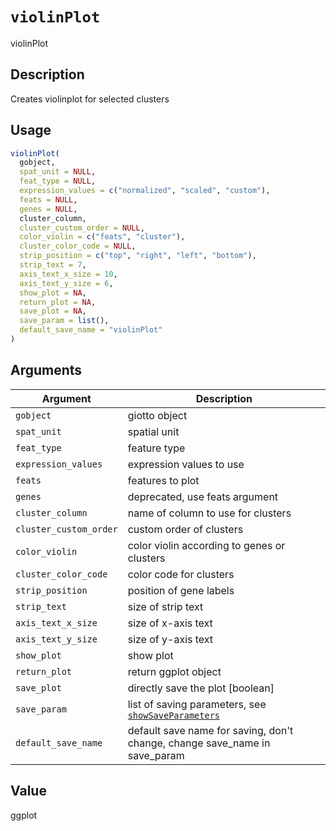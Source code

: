 # `violinPlot`

violinPlot


## Description

Creates violinplot for selected clusters


## Usage

```r
violinPlot(
  gobject,
  spat_unit = NULL,
  feat_type = NULL,
  expression_values = c("normalized", "scaled", "custom"),
  feats = NULL,
  genes = NULL,
  cluster_column,
  cluster_custom_order = NULL,
  color_violin = c("feats", "cluster"),
  cluster_color_code = NULL,
  strip_position = c("top", "right", "left", "bottom"),
  strip_text = 7,
  axis_text_x_size = 10,
  axis_text_y_size = 6,
  show_plot = NA,
  return_plot = NA,
  save_plot = NA,
  save_param = list(),
  default_save_name = "violinPlot"
)
```


## Arguments

Argument      |Description
------------- |----------------
`gobject`     |     giotto object
`spat_unit`     |     spatial unit
`feat_type`     |     feature type
`expression_values`     |     expression values to use
`feats`     |     features to plot
`genes`     |     deprecated, use feats argument
`cluster_column`     |     name of column to use for clusters
`cluster_custom_order`     |     custom order of clusters
`color_violin`     |     color violin according to genes or clusters
`cluster_color_code`     |     color code for clusters
`strip_position`     |     position of gene labels
`strip_text`     |     size of strip text
`axis_text_x_size`     |     size of x-axis text
`axis_text_y_size`     |     size of y-axis text
`show_plot`     |     show plot
`return_plot`     |     return ggplot object
`save_plot`     |     directly save the plot [boolean]
`save_param`     |     list of saving parameters, see [`showSaveParameters`](#showsaveparameters)
`default_save_name`     |     default save name for saving, don't change, change save_name in save_param


## Value

ggplot


